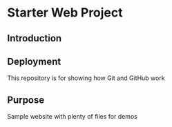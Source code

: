 # Starter Web Project

## Introduction

## Deployment

This repository is for showing how Git and GitHub work

## Purpose

Sample website with plenty of files for demos